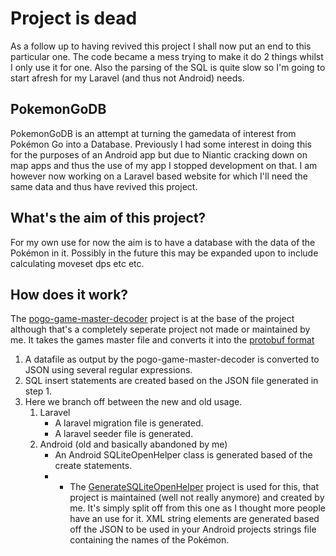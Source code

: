 
# Project is dead

As a follow up to having revived this project I shall now put an end to this particular one. The code became a mess trying to make it do 2 things whilst I only use it for one.
Also the parsing of the SQL is quite slow so I'm going to start afresh for my Laravel (and thus not Android) needs.

## PokemonGoDB
PokemonGoDB is an attempt at turning the gamedata of interest from Pokémon Go into a Database. Previously I had some interest in doing this for the purposes of an Android app
but due to Niantic cracking down on map apps and thus the use of my app I stopped development on that.
I am however now working on a Laravel based website for which I'll need the same data and thus have revived this project.
## What's the aim of this project?
For my own use for now the aim is to have a database with the data of the Pokémon in it. Possibly in the future this may be expanded upon to include calculating moveset dps etc etc.
## How does it work?
The [pogo-game-master-decoder](https://github.com/apavlinovic/pogo-game-master-decoder) project is at the base of the project although that's a completely seperate project not made or maintained by me. It takes the games master file and converts it into the [protobuf format](https://developers.google.com/protocol-buffers/)
  1. A datafile as output by the pogo-game-master-decoder is converted to JSON using several regular expressions.
  2. SQL insert statements are created based on the JSON file generated in step 1.
  3. Here we branch off between the new and old usage.
     1. Laravel
        - A laravel migration file is generated. 
        - A laravel seeder file is generated.
     2. Android (old and basically abandoned by me)
        - An Android SQLiteOpenHelper class is generated based of the create statements.
        - * The [GenerateSQLiteOpenHelper](https://github.com/Axeia/GenerateSQLiteOpenHelper) project is used for this, that project is maintained (well not really anymore) and created by me. 
            It's simply split off from this one as I thought more people have an use for it.
            XML string elements are generated based off the JSON to be used in your Android projects strings file containing the names of the Pokémon.
           
